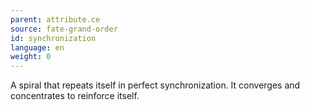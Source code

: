 ```yaml
---
parent: attribute.ce
source: fate-grand-order
id: synchronization
language: en
weight: 0
---
```


A spiral that repeats itself in perfect synchronization.
It converges and concentrates to reinforce itself.

